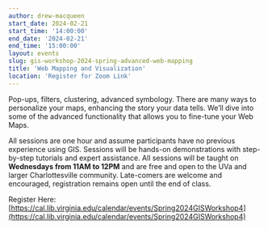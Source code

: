 ```yaml
---
author: drew-macqueen
start_date: 2024-02-21
start_time: '14:00:00'
end_date: '2024-02-21'
end_time: '15:00:00'
layout: events
slug: gis-workshop-2024-spring-advanced-web-mapping
title: 'Web Mapping and Visualization'
location: 'Register for Zoom Link'
---
```


Pop-ups, filters, clustering, advanced symbology. There are many ways to personalize your maps, enhancing the story your data tells. We’ll dive into some of the advanced functionality that allows you to fine-tune your Web Maps.

All sessions are one hour and assume participants have no previous experience using GIS.  Sessions will be hands-on demonstrations with step-by-step tutorials and expert assistance.  All sessions will be taught on **Wednesdays from 11AM to 12PM** and are free and open to the UVa and larger Charlottesville community. Late-comers are welcome and encouraged, registration remains open until the end of class.

Register Here: [https://cal.lib.virginia.edu/calendar/events/Spring2024GISWorkshop4](https://cal.lib.virginia.edu/calendar/events/Spring2024GISWorkshop4)
